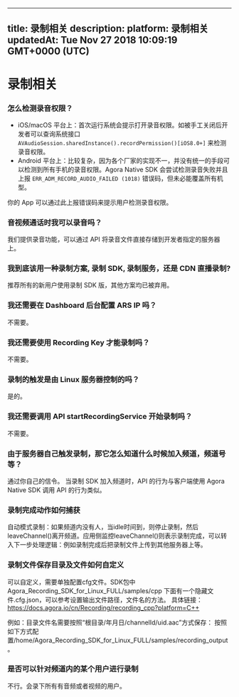 
---
title: 录制相关
description: 
platform: 录制相关
updatedAt: Tue Nov 27 2018 10:09:19 GMT+0000 (UTC)
---
# 录制相关
### 怎么检测录音权限？

* iOS/macOS 平台上：首次运行系统会提示打开录音权限。如被手工关闭后开发者可以查询系统接口 `AVAudioSession.sharedInstance().recordPermission()[iOS8.0+]` 来检测录音权限。 
* Android 平台上：比较复杂，因为各个厂家的实现不一，并没有统一的手段可以检测到所有手机的录音权限。Agora Native SDK 会尝试检测录音失败并且上报 `ERR_ADM_RECORD_AUDIO_FAILED (1018)` 错误码，但未必能覆盖所有机型。

你的 App 可以通过此上报错误码来提示用户检测录音权限。

### 音视频通话时我可以录音吗？

我们提供录音功能，可以通过 API 将录音文件直接存储到开发者指定的服务器上。

### 我到底该用一种录制方案, 录制 SDK, 录制服务，还是 CDN 直播录制?

推荐所有的新用户使用录制 SDK 版，其他方案均已被弃用。

### 我还需要在 Dashboard 后台配置 ARS IP 吗？
不需要。

### 我还需要使用 Recording Key 才能录制吗？
不需要。

### 录制的触发是由 Linux 服务器控制的吗？
是的。

### 我还需要调用 API startRecordingService 开始录制吗？
不需要。

### 由于服务器自己触发录制，那它怎么知道什么时候加入频道，频道号等？
通过你自己的信令。
当录制 SDK 加入频道时，API 的行为与客户端使用 Agora Native SDK 调用 API 的行为类似。


### 录制完成动作如何捕获

自动模式录制：如果频道内没有人，当idle时间到，则停止录制，然后leaveChannel()离开频道。应用侧监控leaveChannel()则表示录制完成，可以转入下一步处理逻辑：例如录制完成后把录制文件上传到其他服务器上等。

### 录制文件保存目录及文件如何自定义

可以自定义，需要单独配置cfg文件。SDK包中Agora_Recording_SDK_for_Linux_FULL/samples/cpp 下面有一个隐藏文件.cfg.json，可以参考设置输出文件路径，文件名的方法。
具体链接：https://docs.agora.io/cn/Recording/recording_cpp?platform=C++

例如：目录文件名需要按照“根目录/年月日/channelId/uid.aac”方式保存： 按照如下方式配置/home/Agora_Recording_SDK_for_Linux_FULL/samples/recording_output。

### 是否可以针对频道内的某个用户进行录制
不行。会录下所有有音频或者视频的用户。
